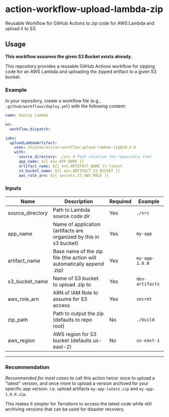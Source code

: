 # action-workflow-upload-lambda-zip

Reusable Workflow for GitHub Actions to zip code for AWS Lambda and upload it to S3.

## Usage

**This workflow assumes the given S3 Bucket exists already.**

This repository provides a reusable GitHub Actions workflow for zipping code for an AWS Lambda and uploading the zipped artifact to a given S3 bucket.

### Example

In your repository, create a workflow file (e.g., `.github/workflows/deploy.yml`) with the following content:

```yaml
name: Deploy Lambda

on:
  workflow_dispatch:

jobs:
  uploadLambdaArtifact:
    uses: chzylee/action-workflow-upload-lambda-zip@v0.2.0
    with:
      source_directory: ./src # Path relative the repository root
      app_name: ${{ env.APP_NAME }}
      artifact_name: ${{ env.ARTIFACT_NAME }}-latest
      s3_bucket_name: ${{ env.ARTIFACT_S3_BUCKET }}
      aws_role_arn: ${{ secrets.S3_AWS_ROLE }}
```

### Inputs

| Name             | Description                                                           | Required | Example         |
| ---------------- | --------------------------------------------------------------------- | -------- | --------------- |
| source_directory | Path to Lambda source code dir                                        | Yes      | `./src`         |
| app_name         | Name of application (artifacts are organized by this in s3 bucket)    | Yes      | `my-app`        |
| artifact_name    | Base name of the zip file (the action will automatically append .zip) | Yes      | `my-app-1.0.0`  |
| s3_bucket_name   | Name of S3 bucket to upload .zip to                                   | Yes      | `dev-artifacts` |
| aws_role_arn     | ARN of IAM Role to assume for S3 access                               | Yes      | `secret`        |
| zip_path         | Path to output the zip (defaults to repo root)                        | No       | `./build`       |
| aws_region       | AWS region for S3 bucket (defaults us-east-2)                         | No       | `us-east-1`     |

---

### Recommendation

_Recommended for most cases_ to call this action twice: once to upload a "latest" version, and once more to upload a version archived for your specific app version. i.e. upload artifacts `my-app-latest.zip` and `my-app-1.0.0.zip`.

This makes it simpler for Terraform to access the latest code while still archiving versions that can be used for disaster recovery.
